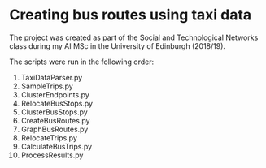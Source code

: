 # Creating bus routes using taxi data

The project was created as part of the Social and Technological Networks class during
my AI MSc in the University of Edinburgh (2018/19).

The scripts were run in the following order:

1. TaxiDataParser.py
1. SampleTrips.py
1. ClusterEndpoints.py
1. RelocateBusStops.py
1. ClusterBusStops.py
1. CreateBusRoutes.py
1. GraphBusRoutes.py
1. RelocateTrips.py
1. CalculateBusTrips.py
1. ProcessResults.py
